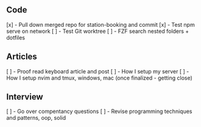 ## Code
[x] - Pull down merged repo for station-booking and commit
[x] - Test npm serve on network 
[ ] - Test Git worktree
[ ] - FZF search nested folders + dotfiles

## Articles 
[ ] - Proof read keyboard article and post
[ ] - How I setup my server
[ ] - How I setup nvim and tmux, windows, mac (once finalized - getting close)

## Interview
[ ] - Go over compentancy questions
[ ] - Revise programming techniques and patterns, oop, solid 

